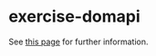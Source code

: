# exercise-domapi

See [this page](https://browserbook.shift-js.info/chapters/parsing-html) for further information.
